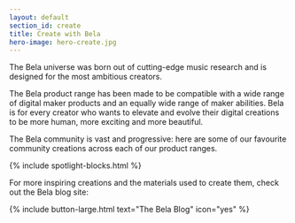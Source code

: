 ```yaml
---
layout: default
section_id: create
title: Create with Bela
hero-image: hero-create.jpg
---
```


The Bela universe was born out of cutting-edge music research and is designed for the most ambitious creators. 

The Bela product range has been made to be compatible with a wide range of digital maker products and an equally wide range of maker abilities. Bela is for every creator who wants to elevate and evolve their digital creations to be more human, more exciting and more beautiful.

The Bela community is vast and progressive: here are some of our favourite community creations across each of our product ranges.

{% include spotlight-blocks.html %}

For more inspiring creations and the materials used to create them, check out the Bela blog site:

{% include button-large.html text="The Bela Blog" icon="yes" %}

<div class="spacing four"></div>